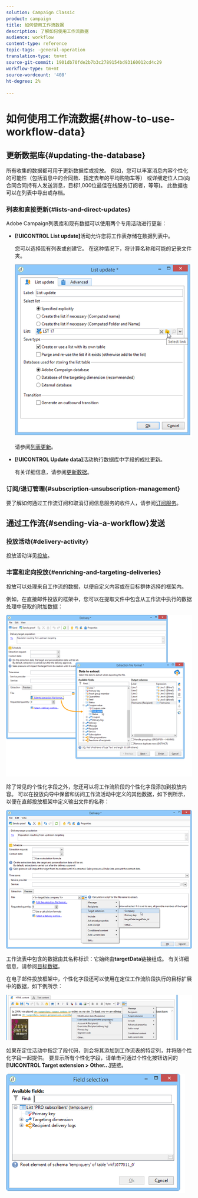 ```yaml
---
solution: Campaign Classic
product: campaign
title: 如何使用工作流数据
description: 了解如何使用工作流数据
audience: workflow
content-type: reference
topic-tags: -general-operation
translation-type: tm+mt
source-git-commit: 1901db70fde2b7b3c2789154bd93160012cd4c29
workflow-type: tm+mt
source-wordcount: '408'
ht-degree: 2%

---
```



# 如何使用工作流数据{#how-to-use-workflow-data}

## 更新数据库{#updating-the-database}

所有收集的数据都可用于更新数据库或投放。 例如，您可以丰富消息内容个性化的可能性（包括消息中的合同数、指定去年的平均购物车等） 或详细定位人口(向合同合同持有人发送消息，目标1,000位最佳在线服务订阅者，等等)。 此数据也可以在列表中导出或存档。

### 列表和直接更新{#lists-and-direct-updates}

Adobe Campaign列表库和现有数据可以使用两个专用活动进行更新：

* **[!UICONTROL List update]**&#x200B;活动允许您将工作表存储在数据列表中。

   您可以选择现有列表或创建它。 在这种情况下，将计算名称和可能的记录文件夹。

   ![](assets/s_user_create_list.png)

   请参阅[列表更新](../../workflow/using/list-update.md)。

* **[!UICONTROL Update data]**&#x200B;活动执行数据库中字段的成批更新。

   有关详细信息，请参阅[更新数据](../../workflow/using/update-data.md)。

### 订阅/退订管理{#subscription-unsubscription-management}

要了解如何通过工作流订阅和取消订阅信息服务的收件人，请参阅[订阅服务](../../workflow/using/subscription-services.md)。

## 通过工作流{#sending-via-a-workflow}发送

### 投放活动{#delivery-activity}

投放活动详见[投放](../../workflow/using/delivery.md)。

### 丰富和定向投放{#enriching-and-targeting-deliveries}

投放可以处理来自工作流的数据，以便自定义内容或在目标群体选择的框架内。

例如，在直接邮件投放的框架中，您可以在提取文件中包含从工作流中执行的数据处理中获取的附加数据：

![](assets/s_advuser_add_data_postal_mail.png)

除了常见的个性化字段之外，您还可以将工作流阶段的个性化字段添加到投放内容。 可以在投放向导中保留和访问工作流活动中定义的其他数据，如下例所示，以便在直邮投放框架中定义输出文件的名称：

![](assets/s_advuser_using_additional_data.png)

工作流表中包含的数据由其名称标识：它始终由&#x200B;**targetData**&#x200B;链接组成。 有关详细信息，请参阅[目标数据](../../workflow/using/data-life-cycle.md#target-data)。

在电子邮件投放框架中，个性化字段还可以使用在定位工作流阶段执行的目标扩展中的数据，如下例所示：

![](assets/s_advuser_add_data_email.png)

如果在定位活动中指定了段代码，则会将其添加到工作流表的特定列，并将随个性化字段一起提供。 要显示所有个性化字段，请单击可通过个性化按钮访问的&#x200B;**[!UICONTROL Target extension > Other...]**&#x200B;链接。

![](assets/s_advuser_segment_code_select.png)
